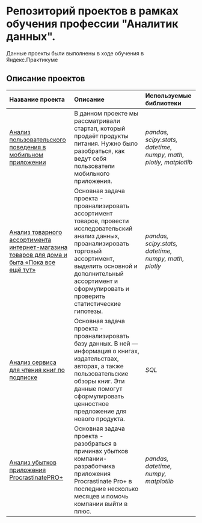 # Репозиторий проектов в рамках обучения профессии "Аналитик данных".

Данные проекты были выполнены в ходе обучения в Яндекс.Практикуме

## Описание проектов

| Название проекта | Описание | Используемые библиотеки | 
| :---------------------- | :---------------------- | :---------------------- |
| [Анализ пользовательского поведения в мобильном приложении](https://github.com/skabeeva/Analysis_of_user_in_mobile_app-)|  В данном проекте мы рассматривали cтартап, который продаёт продукты питания. Нужно было разобраться, как ведут себя пользователи мобильного приложения. | *pandas, scipy.stats, datetime, numpy, math, plotly, matplotlib* |
| [Анализ товарного ассортимента интернет-магазина товаров для дома и быта «Пока все ещё тут»](https://github.com/skabeeva/Product_range_analysis)|  Основная задача проекта - проанализировать ассортимент товаров, провести исследовательский анализ данных, проанализировать торговый ассортимент, выделить основной и дополнительный ассортимент и сформулировать и проверить статистические гипотезы.| *pandas, scipy.stats, datetime, numpy, math, plotly* |
| [Анализ сервиса для чтения ĸниг по подписĸе](https://github.com/skabeeva/Book_subcribe)| Основная задача проекта - проанализировать базу данных. В ней — информация о книгах, издательствах, авторах, а также пользовательские обзоры книг. Эти данные помогут сформулировать ценностное предложение для нового продукта.| *SQL* |
| [Анализ убытков приложения ProcrastinatePRO+](https://github.com/skabeeva/Procrastinate_PRO)| Основная задача проекта - разобраться в причинах убытков компании-разработчика приложения Procrastinate Pro+ в последние несколько месяцев и помочь компании выйти в плюс.| *pandas, datetime, numpy, matplotlib* |
